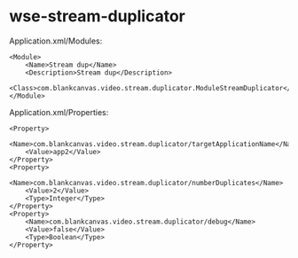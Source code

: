 # wse-stream-duplicator

Application.xml/Modules:

```
<Module>
	<Name>Stream dup</Name>
	<Description>Stream dup</Description>
	<Class>com.blankcanvas.video.stream.duplicator.ModuleStreamDuplicator</Class>
</Module>
```

Application.xml/Properties:


```
<Property>
	<Name>com.blankcanvas.video.stream.duplicator/targetApplicationName</Name>
	<Value>app2</Value>
</Property>
<Property>
	<Name>com.blankcanvas.video.stream.duplicator/numberDuplicates</Name>
	<Value>2</Value>
	<Type>Integer</Type>
</Property>
<Property>
	<Name>com.blankcanvas.video.stream.duplicator/debug</Name>
	<Value>false</Value>
	<Type>Boolean</Type>
</Property>
```


